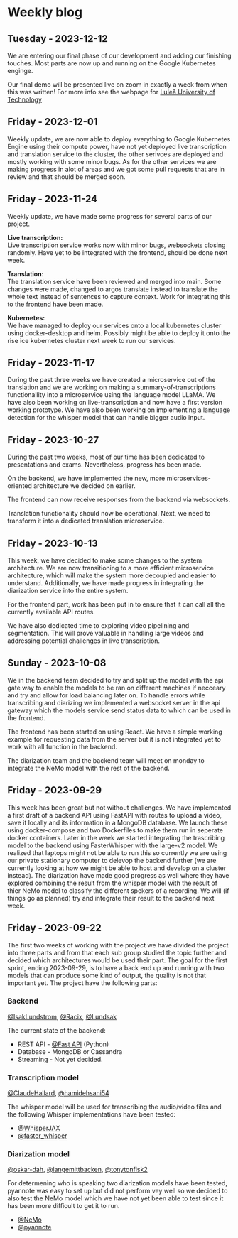 # Weekly blog

## Tuesday - 2023-12-12
We are entering our final phase of our development and adding our finishing touches. Most parts are now up and running on the Google Kubernetes enginge.

Our final demo will be presented live on zoom in exactly a week from when this was written! For more info see the webpage for [Luleå University of Technology](https://www.ltu.se/org/srt/Redovisning-av-projektkurs-fagelskadning-P-skivor-och-AI-1.234385?l=en)

## Friday - 2023-12-01
Weekly update, we are now able to deploy everything to Google Kubernetes Engine using their compute power, have not yet deployed live transcription and translation service to the cluster, the other serivces are deployed and mostly working with some minor bugs. As for the other services we are making progress in alot of areas and we got some pull requests that are in review and that should be merged soon.


## Friday - 2023-11-24
Weekly update, we have made some progress for several parts of our project.

**Live transcription:** </br>
Live transcription service works now with minor bugs, websockets closing randomly. Have yet to be integrated with the frontend, should be done next week.

**Translation:** </br>
The translation service have been reviewed and merged into main. Some changes were made, changed to argos translate instead to translate the whole text instead of sentences to capture context. Work for integrating this to the frontend have been made.

**Kubernetes:** </br>
We have managed to deploy our services onto a local kubernetes cluster using docker-desktop and helm. Possibly might be able to deploy it onto the rise ice kubernetes cluster next week to run our services.

## Friday - 2023-11-17
During the past three weeks we have created a microservice out of the translation and we are working on making a summary-of-transcriptions functionallity into a microservice using the language model LLaMA.
We have also been working on live-transcription and now have a first version working prototype. We have also been working on implementing a language detection for the whisper model that can handle bigger audio input. 

## Friday - 2023-10-27

During the past two weeks, most of our time has been dedicated to presentations and exams. Nevertheless, progress has been made.

On the backend, we have implemented the new, more microservices-oriented architecture we decided on earlier.

The frontend can now receive responses from the backend via websockets.

Translation functionality should now be operational. Next, we need to transform it into a dedicated translation microservice.

## Friday - 2023-10-13
This week, we have decided to make some changes to the system architecture. We are now transitioning to a more efficient microservice architecture, which will make the system more decoupled and easier to understand. Additionally, we have made progress in integrating the diarization service into the entire system.

For the frontend part, work has been put in to ensure that it can call all the currently available API routes.

We have also dedicated time to exploring video pipelining and segmentation. This will prove valuable in handling large videos and addressing potential challenges in live transcription.


## Sunday - 2023-10-08
We in the backend team decided to try and split up the model with the api gate way to enable the models to be ran on different machines if necceary and try and allow for load balancing later on. To handle errors while transcribing and diarizing we implemented a websocket server in the api gateway which the models service send status data to which can be used in the frontend. 

The frontend has been started on using React. We have a simple working example for requesting data from the server but it is not integrated yet to work with all function in the backend. 

The diarization team and the backend team will meet on monday to integrate the NeMo model with the rest of the backend.

## Friday - 2023-09-29
This week has been great but not without challenges. We have implemented a first draft of a backend API using FastAPI with routes to upload a video, save it locally and its information in a MongoDB database. We launch these using docker-compose and two Dockerfiles to make them run in seperate docker containers. Later in the week we started integrating the trascribing model to the backend using FasterWhisper with the large-v2 model. We realized that laptops might not be able to run this so currently we are using our private stationary computer to delevop the backend further (we are currently looking at how we might be able to host and develop on a cluster instead). The diarization have made good progress as well where they have explored combining the result from the whisper model with the result of thier NeMo model to classify the different spekers of a recording. We will (if things go as planned) try and integrate their result to the backend next week.

## Friday - 2023-09-22
The first two weeks of working with the project we have divided the project into three parts and from that each sub group studied the topic further and decided which architectures would be used their part. The goal for the first sprint, ending 2023-09-29, is to have a back end up and running with two models that can produce some kind of output, the quality is not that important yet. The project have the following parts:

### Backend
[@IsakLundstrom](https://github.com/IsakLundstrom), [@Racix](https://www.github.com/Racix), [@Lundsak](https://github.com/Lundsak)

The current state of the backend: 
* REST API - [@Fast API](https://fastapi.tiangolo.com/) (Python)
* Database - MongoDB or Cassandra
* Streaming - Not yet decided.
  
### Transcription model
[@ClaudeHallard](https://github.com/ClaudeHallard), [@hamidehsani54](https://github.com/hamidehsani54)

The whisper model will be used for transcribing the audio/video files and the following Whisper implementations have been tested:
* [@WhisperJAX](https://github.com/sanchit-gandhi/whisper-jax)
* [@faster_whisper](https://github.com/guillaumekln/faster-whisper)
  
### Diarization model
[@oskar-dah](https://github.com/oskar-dah), [@langemittbacken](https://github.com/langemittbacken), [@tonytonfisk2](https://github.com/tonytonfisk2)

For determening who is speaking two diarization models have been tested, pyannote was easy to set up but did not perform vey well so we decided to also test the NeMo model which we have not yet been able to test since it has been more difficult to get it to run. 
* [@NeMo](https://docs.nvidia.com/deeplearning/nemo/user-guide/docs/en/stable/asr/speaker_diarization/intro.html)
* [@pyannote](https://github.com/pyannote/pyannote-audio)
